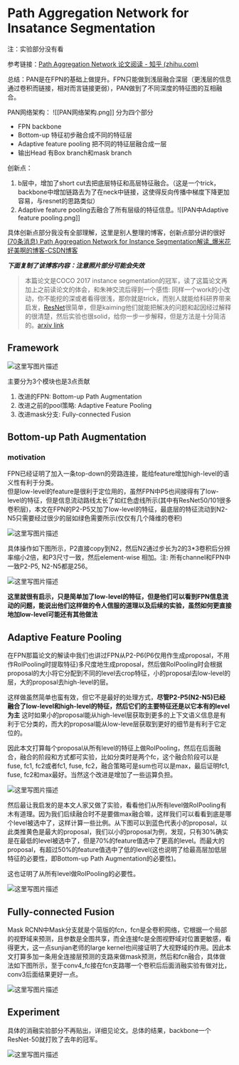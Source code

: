 # Path Aggregation Network for Insatance Segmentation
注：实验部分没有看

参考链接：[Path Aggregation Network 论文阅读 - 知乎 (zhihu.com)](https://zhuanlan.zhihu.com/p/66413042)

总结：PAN是在FPN的基础上做提升。FPN只能做到浅层融合深层（更浅层的信息通过卷积而链接，相对而言链接更弱），PAN做到了不同深度的特征图的互相融合。

PAN网络架构：
![[PAN网络架构.png]]
分为四个部分
* FPN backbone
* Bottom-up 特征初步融合成不同的特征层
* Adaptive feature pooling 把不同的特征层融合成一层
* 输出Head 有Box branch和mask branch

创新点：
1. b层中，增加了short cut去把底层特征和高层特征融合。（这是一个trick，backbone中增加链路去为了在neck中链接，这使得反向传播中梯度下降更加容易，与resnet的思路类似）
2. Adaptive feature pooling去融合了所有层级的特征信息。![[PAN中Adaptive feature pooling.png]] 

具体创新点部分我没有全部理解，这里是别人整理的博客，创新点部分讲的很好
[(70条消息) Path Aggregation Network for Instance Segmentation解读_爆米花好美啊的博客-CSDN博客](https://blog.csdn.net/u013010889/article/details/79485296)


***下面复制了该博客内容：注意照片部分可能会失效***
> 本篇论文是COCO 2017 instance segmentation的冠军，读了这篇论文再加上之前读论文的体会，和朱神交流后得到一个感悟: 同样一个work的小改动，你不能挖的深或者看得很浅，那你就是trick，而别人就能给科研界带来启发，[ResNet](https://so.csdn.net/so/search?q=ResNet&spm=1001.2101.3001.7020)很简单，但是kaiming他们就能把解决的问题和起因经过解释的很清楚，然后实验也很solid，给你一步一步解释，但是方法是十分简洁的。[arxiv link](https://arxiv.org/abs/1803.01534)

## Framework

![这里写图片描述](https://img-blog.csdn.net/20180308154240160?watermark/2/text/aHR0cDovL2Jsb2cuY3Nkbi5uZXQvdTAxMzAxMDg4OQ==/font/5a6L5L2T/fontsize/400/fill/I0JBQkFCMA==/dissolve/70)

主要分为3个模块也是3点贡献  
1. 改进的FPN: Bottom-up Path Augmentation  
2. 改进之前的pool策略: Adaptive Feature Pooling  
3. 改进mask分支: Fully-connected Fusion

## Bottom-up Path Augmentation

### motivation

FPN已经证明了加入一条top-down的旁路连接，能给feature增加high-level的语义性有利于分类。  
但是low-level的feature是很利于定位用的，虽然FPN中P5也间接得有了low-level的特征，但是信息流动路线太长了如红色虚线所示(其中有ResNet50/101很多卷积层)，本文在FPN的P2-P5又加了low-level的特征，最底层的特征流动到N2-N5只需要经过很少的层如绿色需要所示(仅仅有几个降维的卷积)

![这里写图片描述](https://img-blog.csdn.net/20180308155151323?watermark/2/text/aHR0cDovL2Jsb2cuY3Nkbi5uZXQvdTAxMzAxMDg4OQ==/font/5a6L5L2T/fontsize/400/fill/I0JBQkFCMA==/dissolve/70)

具体操作如下图所示，P2直接copy到N2，然后N2通过步长为2的3*3卷积后分辨率缩小2倍，和P3尺寸一致，然后element-wise 相加。注: 所有channel和FPN中一致P2-P5, N2-N5都是256。

![这里写图片描述](https://img-blog.csdn.net/20180308155602856?watermark/2/text/aHR0cDovL2Jsb2cuY3Nkbi5uZXQvdTAxMzAxMDg4OQ==/font/5a6L5L2T/fontsize/400/fill/I0JBQkFCMA==/dissolve/70)

**这里就很有启示，只是简单加了low-level的特征，但是他们可以看到FPN信息流动的问题，能说出他们这样做的令人信服的道理以及后续的实验，虽然如何更直接地加low-level可能还有其他做法**

## Adaptive Feature Pooling

在FPN那篇论文的解读中我们也讲过FPN从P2-P6(P6仅用作生成proposal，不用作RoIPooling时提取特征)多尺度地生成proposal，然后做RoIPooling时会根据proposal的大小将它分配到不同的level去crop特征，小的proposal去low-level的层，大的proposal去high-level的层。

这样做虽然简单也蛮有效，但它不是最好的处理方式，**尽管P2-P5(N2-N5)已经融合了low-level和high-level的特征，然后它们的主要特征还是以它本有的level为主** 这时如果小的proposal能从high-level层获取到更多的上下文语义信息是有利于它分类的，而大的proposal能从low-leve层获取到更好的细节是有利于它定位的。

因此本文打算每个proposal从所有level的特征上做RoIPooling，然后在后面融合，融合的阶段和方式都可实验，比如分类时是两个fc，这个融合阶段可以是fuse, fc1, fc2或者fc1, fuse, fc2，融合策略可是sum也可以是max，最后证明fc1, fuse, fc2和max最好。当然这个改进是增加了一些运算负担。

![这里写图片描述](https://img-blog.csdn.net/2018030816101744?watermark/2/text/aHR0cDovL2Jsb2cuY3Nkbi5uZXQvdTAxMzAxMDg4OQ==/font/5a6L5L2T/fontsize/400/fill/I0JBQkFCMA==/dissolve/70)

然后最让我启发的是本文人家又做了实验，看看他们从所有level做RoIPooling有木有道理。因为我们后续融合时不是要做max融合嘛，这样我们可以看看到底是哪个level被选中了，这样计算一些比例。从下图可以到蓝色代表小的proposal，以此类推黄色是最大的proposal，我们以小的proposal为例，发现，只有30%确实是在最低的level被选中了，但是70%的feature值选中了更高的level。而最大的proposal，有超过50%的feature值选中了低的level(这也说明了给最高层加低层特征的必要性，即Bottom-up Path Augmentation的必要性)。

这也证明了从所有level做RoIPooling的必要性。

![这里写图片描述](https://img-blog.csdn.net/20180308161047784?watermark/2/text/aHR0cDovL2Jsb2cuY3Nkbi5uZXQvdTAxMzAxMDg4OQ==/font/5a6L5L2T/fontsize/400/fill/I0JBQkFCMA==/dissolve/70)

## Fully-connected Fusion

Mask RCNN中Mask分支就是个简版的fcn，fcn是全卷积网络，它根据一个局部的视野域来预测，且参数是全图共享，而全连接fc是全图视野域对位置更敏感，看得更大，这一点sunjian老师的large kernel也间接证明了大视野域的作用。因此本文打算多加一条用全连接层预测的支路来做mask预测，然后和fcn融合，具体做法如下图所示，至于conv4_fc接在fcn支路哪一个卷积后后面消融实验有做对比，conv3后面结果更好一点。

![这里写图片描述](https://img-blog.csdn.net/20180308162222702?watermark/2/text/aHR0cDovL2Jsb2cuY3Nkbi5uZXQvdTAxMzAxMDg4OQ==/font/5a6L5L2T/fontsize/400/fill/I0JBQkFCMA==/dissolve/70)

## Experiment

具体的消融实验部分不再贴出，详细见论文。总体的结果，backbone一个ResNet-50就打败了去年的冠军。

![这里写图片描述](https://img-blog.csdn.net/20180308163433694?watermark/2/text/aHR0cDovL2Jsb2cuY3Nkbi5uZXQvdTAxMzAxMDg4OQ==/font/5a6L5L2T/fontsize/400/fill/I0JBQkFCMA==/dissolve/70)